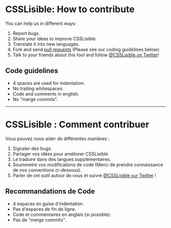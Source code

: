 # CSSLisible: How to contribute

You can help us in different ways:
 1. Report bugs.
 2. Share your ideas to improve CSSLisible.
 3. Translate it into new languages.
 4. Fork and send [pull requests](http://help.github.com/articles/using-pull-requests) (Please see our coding guidelines below).
 5. Talk to your friends about this tool and follow [@CSSLisible on Twitter](http://twitter.com/csslisible)!


## Code guidelines

* 4 spaces are used for indentation.
* No trailing whitespaces.
* Code and comments in english.
* No "merge commits".

___


# CSSLisible : Comment contribuer

Vous pouvez nous aider de différentes manières :
 1. Signaler des bugs.
 2. Partager vos idées pour améliorer CSSLisible.
 3. Le traduire dans des langues supplémentaires.
 4. Soummetre vos modifications de code (Merci de prendre connaissance de nos conventions ci-dessous).
 5. Parler de cet outil autour de vous et suivre [@CSSLisible sur Twitter](http://twitter.com/csslisible) !


## Recommandations de Code

* 4 espaces en guise d'indentation.
* Pas d'espaces de fin de ligne.
* Code et commentaires en anglais (si possible).
* Pas de "merge commits".
